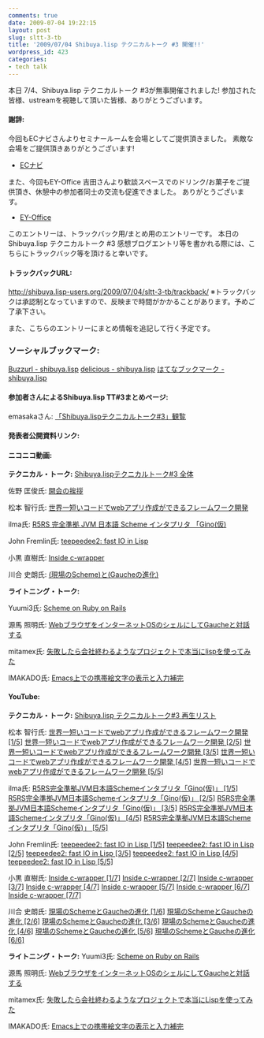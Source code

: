 ```yaml
---
comments: true
date: 2009-07-04 19:22:15
layout: post
slug: sltt-3-tb
title: '2009/07/04 Shibuya.lisp テクニカルトーク #3 開催!!'
wordpress_id: 423
categories:
- tech talk
---
```


本日 7/4、Shibuya.lisp テクニカルトーク #3が無事開催されました!
参加された皆様、ustreamを視聴して頂いた皆様、ありがとうございます。


#### 謝辞:


今回もECナビさんよりセミナールームを会場としてご提供頂きました。
素敵な会場をご提供頂きありがとうございます!
- [ECナビ](http://ecnavi.co.jp/)

また、今回もEY-Office 吉田さんより歓談スペースでのドリンク/お菓子をご提供頂き、休憩中の参加者同士の交流も促進できました。
ありがとうございます。
- [EY-Office](http://www.ey-office.com/)

このエントリーは、トラックバック用/まとめ用のエントリーです。
本日のShibuya.lisp テクニカルトーク #3 感想ブログエントリ等を書かれる際には、こちらにトラックバック等を頂けると幸いです。


#### トラックバックURL:


http://shibuya.lisp-users.org/2009/07/04/sltt-3-tb/trackback/
※トラックバックは承認制となっていますので、反映まで時間がかかることがあります。予めご了承下さい。

また、こちらのエントリーにまとめ情報を追記して行く予定です。


### ソーシャルブックマーク:


[Buzzurl - shibuya.lisp](http://buzzurl.jp/tag/shibuya.lisp)
[delicious - shibuya.lisp](http://delicious.com/tag/shibuya.lisp)
[はてなブックマーク - shibuya.lisp](http://b.hatena.ne.jp/t/shibuya.lisp)


#### 参加者さんによるShibuya.lisp TT#3まとめページ:


emasakaさん:
[「Shibuya.lispテクニカルトーク#3」観覧](http://emasaka.blog65.fc2.com/blog-entry-629.html)


#### 発表者公開資料リンク:




#### ニコニコ動画:


**テクニカル・トーク:**
[Shibuya.lispテクニカルトーク#3 全体](http://www.nicovideo.jp/mylist/13373941)

佐野 匡俊氏:
[開会の挨拶](http://www.nicovideo.jp/watch/sm7542223)

松本 智行氏:
[世界一短いコードでwebアプリ作成ができるフレームワーク開発](http://www.nicovideo.jp/watch/sm7542934)

ilma氏:
[R5RS 完全準拠 JVM 日本語 Scheme インタプリタ 「Gino(仮)](http://www.nicovideo.jp/watch/sm7543368)

John Fremlin氏:
[teepeedee2: fast IO in Lisp](http://www.nicovideo.jp/watch/sm7543530)

小黒 直樹氏:
[Inside c-wrapper](http://www.nicovideo.jp/watch/sm7543076)

川合 史朗氏:
[(現場のScheme)と(Gaucheの進化)](http://www.nicovideo.jp/watch/sm7543249)

**ライトニング・トーク:**

Yuumi3氏:
[Scheme on Ruby on Rails](http://www.nicovideo.jp/watch/sm7541977)

源馬 照明氏:
[WebブラウザをインターネットOSのシェルにしてGaucheと対話する](http://www.nicovideo.jp/watch/sm7542102)

mitamex氏:
[失敗したら会社終わるようなプロジェクトで本当にlispを使ってみた](http://www.nicovideo.jp/watch/sm7542139)

IMAKADO氏:
[Emacs上での携帯絵文字の表示と入力補完](http://www.nicovideo.jp/watch/sm7542051)


#### YouTube:


**テクニカル・トーク:**
[Shibuya.lisp テクニカルトーク#3 再生リスト](http://www.youtube.com/view_play_list?p=C7D5490AD455E464)

松本 智行氏:
[世界一短いコードでwebアプリ作成ができるフレームワーク開発 [1/5]](http://www.youtube.com/watch?v=K9vKnfnIgCo)
[世界一短いコードでwebアプリ作成ができるフレームワーク開発 [2/5]](http://www.youtube.com/watch?v=aHm0jsYcwIY)
[世界一短いコードでwebアプリ作成ができるフレームワーク開発 [3/5]](http://www.youtube.com/watch?v=IBH1DdAj0Ks)
[世界一短いコードでwebアプリ作成ができるフレームワーク開発 [4/5]](http://www.youtube.com/watch?v=itYGl0vcnx0)
[世界一短いコードでwebアプリ作成ができるフレームワーク開発 [5/5]](http://www.youtube.com/watch?v=drFiECAJUxU)

ilma氏:
[R5RS完全準拠JVM日本語Schemeインタプリタ「Gino(仮)」 [1/5]](http://www.youtube.com/watch?v=8D4nokXZClA)
[R5RS完全準拠JVM日本語Schemeインタプリタ「Gino(仮)」 [2/5]](http://www.youtube.com/watch?v=yfVYz-BxXDE)
[R5RS完全準拠JVM日本語Schemeインタプリタ「Gino(仮)」 [3/5]](http://www.youtube.com/watch?v=VBNcLc9Cp94)
[R5RS完全準拠JVM日本語Schemeインタプリタ「Gino(仮)」 [4/5]](http://www.youtube.com/watch?v=Na12CyF6I6s)
[R5RS完全準拠JVM日本語Schemeインタプリタ「Gino(仮)」 [5/5]](http://www.youtube.com/watch?v=U_lmePg3kKw)

John Fremlin氏:
[teepeedee2: fast IO in Lisp [1/5]](http://www.youtube.com/watch?v=uUymzUdWBuo)
[teepeedee2: fast IO in Lisp [2/5]](http://www.youtube.com/watch?v=OZLCYXIpydA)
[teepeedee2: fast IO in Lisp [3/5]](http://www.youtube.com/watch?v=XKDhJIOsuKI)
[teepeedee2: fast IO in Lisp [4/5]](http://www.youtube.com/watch?v=HkwQTueJPiE)
[teepeedee2: fast IO in Lisp [5/5]](http://www.youtube.com/watch?v=DzAINMhPK7c)

小黒 直樹氏:
[Inside c-wrapper [1/7]](http://www.youtube.com/watch?v=JhdhjkTxiSc)
[Inside c-wrapper [2/7]](http://www.youtube.com/watch?v=HUQcOyck0pQ)
[Inside c-wrapper [3/7]](http://www.youtube.com/watch?v=e-80QPbmqhM)
[Inside c-wrapper [4/7]](http://www.youtube.com/watch?v=bVMQzfRMGwE)
[Inside c-wrapper [5/7]](http://www.youtube.com/watch?v=4EsmcaFgqUk)
[Inside c-wrapper [6/7]](http://www.youtube.com/watch?v=fIjd3aUySZs)
[Inside c-wrapper [7/7]](http://www.youtube.com/watch?v=-EpxLnOKXcs)

川合 史朗氏:
[現場のSchemeとGaucheの進化 [1/6]](http://www.youtube.com/watch?v=K8TR8mLFgf8)
[現場のSchemeとGaucheの進化 [2/6]](http://www.youtube.com/watch?v=wF9AN2ihIBI)
[現場のSchemeとGaucheの進化 [3/6]](http://www.youtube.com/watch?v=Q0cSbpB6DLc)
[現場のSchemeとGaucheの進化 [4/6]](http://www.youtube.com/watch?v=zlJuiS2ojhk)
[現場のSchemeとGaucheの進化 [5/6]](http://www.youtube.com/watch?v=kADZ5D8md0c)
[現場のSchemeとGaucheの進化 [6/6]](http://www.youtube.com/watch?v=tPVg_n0XjOw)

**ライトニング・トーク:**
Yuumi3氏:
[Scheme on Ruby on Rails](http://www.youtube.com/watch?v=vorq1drqEtY)

源馬 照明氏:
[WebブラウザをインターネットOSのシェルにしてGaucheと対話する](http://www.youtube.com/watch?v=iJG_kvxzK5M)

mitamex氏:
[失敗したら会社終わるようなプロジェクトで本当にLispを使ってみた](http://www.youtube.com/watch?v=3WhMKsC8ATA)

IMAKADO氏:
[Emacs上での携帯絵文字の表示と入力補完](http://www.youtube.com/watch?v=9sFGkSkElnA)
